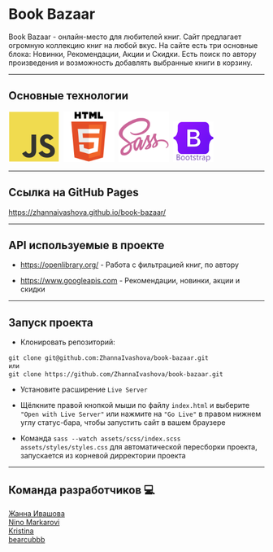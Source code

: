 # **Book Bazaar**

Book Bazaar - онлайн-место для любителей книг. Сайт предлагает огромную коллекцию книг на любой вкус.
На сайте есть три основные блока: Новинки, Рекомендации, Акции и Скидки. Есть поиск по автору произведения и возможность добавлять выбранные книги в корзину.

---

## Основные технологии

<img src="https://github.com/devicons/devicon/blob/master/icons/javascript/javascript-original.svg" title="HTML" alt="HTML" width="100" height="100"/>&nbsp;
<img src="https://github.com/devicons/devicon/blob/master/icons/html5/html5-original-wordmark.svg" title="HTML" alt="HTML" width="100" height="100"/>&nbsp;
<img src="https://github.com/devicons/devicon/blob/master/icons/sass/sass-original.svg" title="CSS" alt="CSS" width="100" height="100"/>&nbsp;
<img src="https://github.com/devicons/devicon/blob/master/icons/bootstrap/bootstrap-original-wordmark.svg" title="Bootstrap" alt="Bootstrap" width="80" height="80"/>&nbsp;

---

## Ссылка на GitHub Pages

https://zhannaivashova.github.io/book-bazaar/

---

## API используемые в проекте

- https://openlibrary.org/ - Работа с фильтрацией книг, по автору

- https://www.googleapis.com - Рекомендации, новинки, акции и скидки

---

## Запуск проекта

- Клонировать репозиторий:

```
git clone git@github.com:ZhannaIvashova/book-bazaar.git
или
git clone https://github.com/ZhannaIvashova/book-bazaar.git
```

- Установите расширение `Live Server`

- Щёлкните правой кнопкой мыши по файлу `index.html` и выберите `"Open with Live Server"` или нажмите на `"Go Live"` в правом нижнем углу статус-бара, чтобы запустить сайт в вашем браузере

- Команда `sass --watch assets/scss/index.scss assets/styles/styles.css` для автоматической пересборки проекта, запускается из корневой дирректории проекта

---

## Команда разработчиков :computer:

[Жанна Ивашова](https://github.com/ZhannaIvashova)  
[Nino Markarovi](https://github.com/Ninima1218)  
[Kristina](https://github.com/Belka-k)  
[bearcubbb](https://github.com/bearcubbb)

